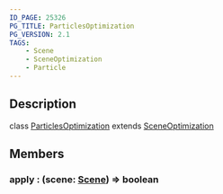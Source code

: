 ```yaml
---
ID_PAGE: 25326
PG_TITLE: ParticlesOptimization
PG_VERSION: 2.1
TAGS:
    - Scene
    - SceneOptimization
    - Particle
---
```

## Description

class [ParticlesOptimization](/classes/2.4/ParticlesOptimization) extends [SceneOptimization](/classes/2.4/SceneOptimization)



## Members

### apply : (scene: [Scene](/classes/2.4/Scene)) =&gt; boolean



